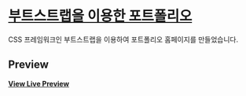 # [부트스트랩을 이용한 포트폴리오](https://startbootstrap.com/template-overviews/agency/)

CSS 프레임워크인 부트스트랩을 이용하여 포트폴리오 홈페이지를 만들었습니다.
## Preview

**[View Live Preview](https://auseyoo.github.io/my_room_page/)**
